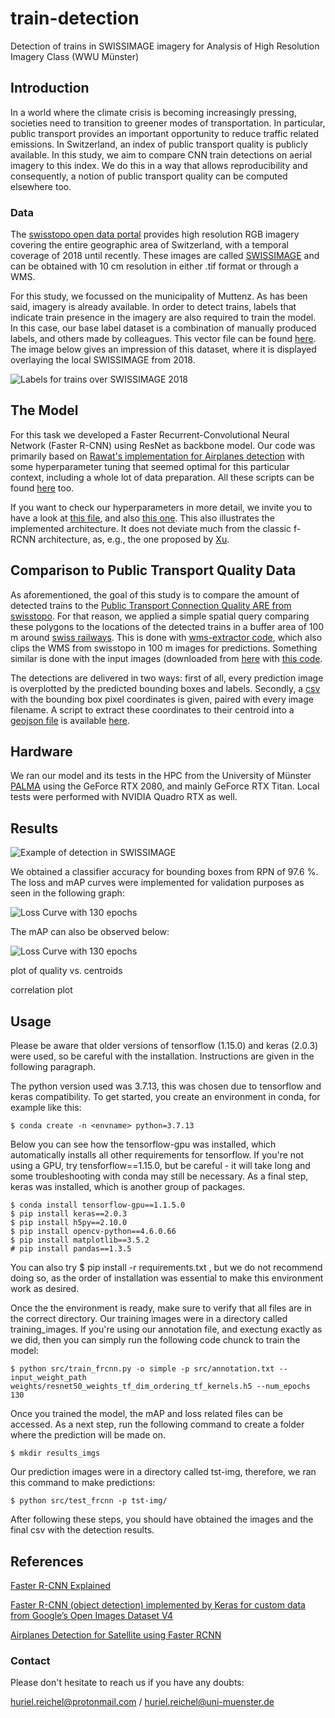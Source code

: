 # train-detection
Detection of trains in SWISSIMAGE imagery for Analysis of High Resolution Imagery Class (WWU Münster)

## Introduction

In a world where the climate crisis is becoming increasingly pressing, societies need to transition to greener modes of transportation. In particular, public transport provides an important opportunity to reduce traffic related emissions. In Switzerland, an index of public transport quality is publicly available. In this study, we aim to compare CNN train detections on aerial imagery to this index. We do this in a way that allows reproducibility and consequently, a notion of public transport quality can be computed elsewhere too. 

### Data

The [swisstopo open data portal](map.geoadmin.ch) provides high resolution RGB imagery covering the entire geographic area of Switzerland, with a temporal coverage of 2018 until recently. These images are called [SWISSIMAGE](https://www.swisstopo.admin.ch/de/geodata/images/ortho/swissimage10.html) and can be obtained with 10 cm resolution in either .tif format or through a WMS. 

For this study, we focussed on the municipality of Muttenz. As has been said, imagery is already available. In order to detect trains, labels that indicate train presence in the imagery are also required to train the model. In this case, our base label dataset is a combination of manually produced labels, and others made by colleagues. This vector file can be found [here](trains-data/vehicles-labels.geojson). The image below gives an impression of this dataset, where it is displayed overlaying the local SWISSIMAGE from 2018. 

![Labels for trains over SWISSIMAGE 2018](fig/labels.png)

## The Model

For this task we developed a Faster Recurrent-Convolutional Neural Network (Faster R-CNN) using ResNet as backbone model. Our code was primarily based on [Rawat's implementation for Airplanes detection](https://github.com/ShubhankarRawat/Airplane-Detection-for-Satellites) with some hyperparameter tuning that seemed optimal for this particular context, including a whole lot of data preparation. All these scripts can be found [here](src/) too. 

If you want to check our hyperparameters in more detail, we invite you to have a look at [this file](src/keras_frcnn/config.py), and also [this one](src/keras_frcnn/resnet.py). This also illustrates the implemented architecture. It does not deviate much from the classic f-RCNN architecture, as, e.g., the one proposed by [Xu](https://towardsdatascience.com/faster-r-cnn-object-detection-implemented-by-keras-for-custom-data-from-googles-open-images-125f62b9141a). 

## Comparison to Public Transport Quality Data

As aforementioned, the goal of this study is to compare the amount of detected trains to the [Public Transport Connection Quality ARE from swisstopo](https://www.are.admin.ch/verkehrserschliessung). For that reason, we applied a simple spatial query comparing these polygons to the locations of the detected trains in a buffer area of 100 m around [swiss railways](https://www.bav.admin.ch/bav/de/home/verkehrstraeger/eisenbahn.html). This is done with [wms-extractor code](src/wms-extractor.py), which also clips the WMS from swisstopo in 100 m images for predictions. Something similar is done with the input images (downloaded from [here](https://www.swisstopo.admin.ch/en/geodata/images/ortho/swissimage10.html#musterdaten) with [this code](src/Files.py).

The detections are delivered in two ways: first of all, every prediction image is overplotted by the predicted bounding boxes and labels. Secondly, a [csv](bounding_box_coordinates_ans.csv) with the bounding box pixel coordinates is given, paired with every image filename. A script to extract these coordinates to their centroid into a [geojson file](trains-data/detected-centroids.geojson) is available [here](src/extract-centroids.R).   

## Hardware
 
We ran our model and its tests in the HPC from the University of Münster [PALMA](https://www.uni-muenster.de/CoCoS/Systeme/PALMA.html) using the GeForce RTX 2080, and mainly GeForce RTX Titan. Local tests were performed with NVIDIA Quadro RTX as well.

## Results

![Example of detection in SWISSIMAGE](fig/example.png)

We obtained a classifier accuracy for bounding boxes from RPN of 97.6 %. The loss and mAP curves were implemented for validation purposes as seen in the following graph:

![Loss Curve with 130 epochs](fig/loss_function.png)

The mAP can also be observed below:

![Loss Curve with 130 epochs](fig/mAP.png)

plot of quality vs. centroids

correlation plot

## Usage

Please be aware that older versions of tensorflow (1.15.0) and keras (2.0.3) were used, so be careful with the installation. Instructions are given in the following paragraph. 

The python version used was 3.7.13, this was chosen due to tensorflow and keras compatibility. To get started, you create an environment in conda, for example like this:

```
$ conda create -n <envname> python=3.7.13
```

Below you can see how the tensorflow-gpu was installed, which automatically installs all other requirements for tensorflow. If you're not using a GPU, try tensforflow==1.15.0, but be careful - it will take long and some troubleshooting with conda may still be necessary. As a final step, keras was installed, which is another group of packages.
 
```
$ conda install tensorflow-gpu==1.1.5.0
$ pip install keras==2.0.3
$ pip install h5py==2.10.0
$ pip install opencv-python==4.6.0.66
$ pip install matplotlib==3.5.2
# pip install pandas==1.3.5
``` 

You can also try $ pip install -r requirements.txt , but we do not recommend doing so, as the order of installation was essential to make this environment work as desired. 

Once the the environment is ready, make sure to verify that all files are in the correct directory. Our training images were in a directory called training_images. If you're using our annotation file, and exectung exactly as we did, then you can simply run the following code chunck to train the model:

```
$ python src/train_frcnn.py -o simple -p src/annotation.txt --input_weight_path weights/resnet50_weights_tf_dim_ordering_tf_kernels.h5 --num_epochs 130
```

Once you trained the model, the mAP and loss related files can be accessed. As a next step, run the following command to create a folder where the prediction will be made on. 

```
$ mkdir results_imgs
```

Our prediction images were in a directory called tst-img, therefore, we ran this command to make predictions:

```
$ python src/test_frcnn -p tst-img/
```

After following these steps, you should have obtained the images and the final csv with the detection results. 

## References

[Faster R-CNN Explained](https://medium.com/@smallfishbigsea/faster-r-cnn-explained-864d4fb7e3f8)

[Faster R-CNN (object detection) implemented by Keras for custom data from Google’s Open Images Dataset V4](https://towardsdatascience.com/faster-r-cnn-object-detection-implemented-by-keras-for-custom-data-from-googles-open-images-125f62b9141a)

[Airplanes Detection for Satellite using Faster RCNN](https://towardsdatascience.com/airplanes-detection-for-satellite-using-faster-rcnn-d307d58353f1)

### Contact

Please don't hesitate to reach us if you have any doubts:

huriel.reichel@protonmail.com / huriel.reichel@uni-muenster.de
